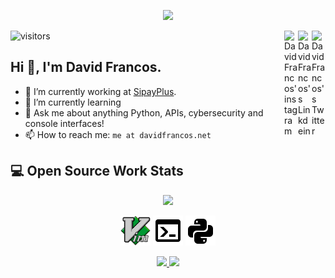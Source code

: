 <p align="center">
  <a href="https://davidfrancos.net">
    <img width="460" src="https://davidfrancos.net/theme/images/logo.png"/>
  </a>
</p>

<a href="https://twitter.com/DavidFrancos" target="_blank" rel="nofollow"><img align="right" alt="David Francos's Twitter" width="22px" src="https://cdn.jsdelivr.net/npm/simple-icons@v3/icons/twitter.svg" /></a><a href="https://www.linkedin.com/in/davidfrancos" target="_blank" rel="nofollow"><img align="right" alt="DavidFrancos's Linkdein" width="22px" src="https://cdn.jsdelivr.net/npm/simple-icons@v3/icons/linkedin.svg" /></a><a href="https://www.instagram.com/david.francos" target="_blank" rel="nofollow"><img align="right" alt="DavidFrancos'instagram" width="22px" src="https://cdn.jsdelivr.net/npm/simple-icons@v3/icons/instagram.svg" /></a>

![visitors](https://visitor-badge.glitch.me/badge?page_id=XayOn.XayOn)


## Hi :wave:, I'm David Francos.

- :telescope: I’m currently working at [SipayPlus](https://sipay.es).
- :seedling: I’m currently learning 
- :speech_balloon: Ask me about anything Python, APIs, cybersecurity and console interfaces!
- :mailbox: How to reach me: `me at davidfrancos.net`


## :computer: Open Source Work Stats


<p align="center">
  <a href="https://github.com/anuraghazra/github-readme-stats">
    <img  src="https://github-readme-stats.vercel.app/api?username=xayon&show_icons=true&hide_border=true" />
  </a>
</p>

<p align=center>
  <img width=48 src="./imgs/vim.svg" width=48/>
  <img width=48 src="./imgs/console.png"/>
  <img width=48 src="./imgs/language-python.png"/>
</p>

<p align="center">
  <a href="https://linkedin.com/in/davidfrancos">
    <img  
      src="https://img.shields.io/badge/linkedin-%230077B5.svg?&style=for-the-badge&logo=linkedin&logoColor=white">
  </a>
  <a href="https://twitter.com/davidfrancos">
    <img 
      src="https://img.shields.io/badge/twitter-%231DA1F2.svg?&style=for-the-badge&logo=twitter&logoColor=white">
  </a>
</p>
